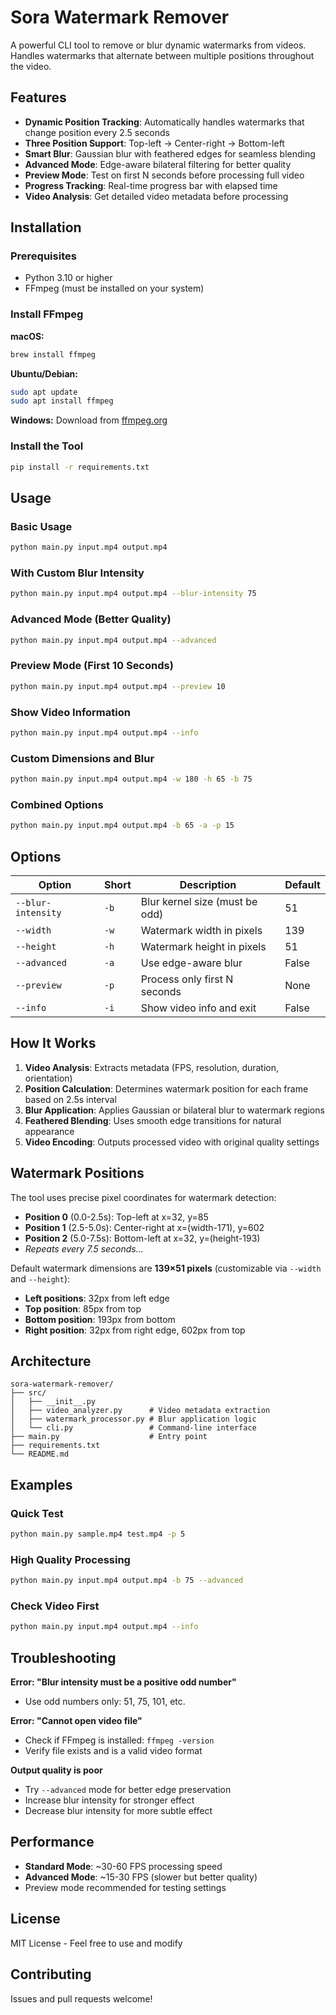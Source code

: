 # Sora Watermark Remover

A powerful CLI tool to remove or blur dynamic watermarks from videos. Handles watermarks that alternate between multiple positions throughout the video.

## Features

- **Dynamic Position Tracking**: Automatically handles watermarks that change position every 2.5 seconds
- **Three Position Support**: Top-left → Center-right → Bottom-left
- **Smart Blur**: Gaussian blur with feathered edges for seamless blending
- **Advanced Mode**: Edge-aware bilateral filtering for better quality
- **Preview Mode**: Test on first N seconds before processing full video
- **Progress Tracking**: Real-time progress bar with elapsed time
- **Video Analysis**: Get detailed video metadata before processing

## Installation

### Prerequisites

- Python 3.10 or higher
- FFmpeg (must be installed on your system)

### Install FFmpeg

**macOS:**

```bash
brew install ffmpeg
```

**Ubuntu/Debian:**

```bash
sudo apt update
sudo apt install ffmpeg
```

**Windows:**
Download from [ffmpeg.org](https://ffmpeg.org/download.html)

### Install the Tool

```bash
pip install -r requirements.txt
```

## Usage

### Basic Usage

```bash
python main.py input.mp4 output.mp4
```

### With Custom Blur Intensity

```bash
python main.py input.mp4 output.mp4 --blur-intensity 75
```

### Advanced Mode (Better Quality)

```bash
python main.py input.mp4 output.mp4 --advanced
```

### Preview Mode (First 10 Seconds)

```bash
python main.py input.mp4 output.mp4 --preview 10
```

### Show Video Information

```bash
python main.py input.mp4 output.mp4 --info
```

### Custom Dimensions and Blur

```bash
python main.py input.mp4 output.mp4 -w 180 -h 65 -b 75
```

### Combined Options

```bash
python main.py input.mp4 output.mp4 -b 65 -a -p 15
```

## Options

| Option             | Short | Description                    | Default |
| ------------------ | ----- | ------------------------------ | ------- |
| `--blur-intensity` | `-b`  | Blur kernel size (must be odd) | 51      |
| `--width`          | `-w`  | Watermark width in pixels      | 139     |
| `--height`         | `-h`  | Watermark height in pixels     | 51      |
| `--advanced`       | `-a`  | Use edge-aware blur            | False   |
| `--preview`        | `-p`  | Process only first N seconds   | None    |
| `--info`           | `-i`  | Show video info and exit       | False   |

## How It Works

1. **Video Analysis**: Extracts metadata (FPS, resolution, duration, orientation)
2. **Position Calculation**: Determines watermark position for each frame based on 2.5s interval
3. **Blur Application**: Applies Gaussian or bilateral blur to watermark regions
4. **Feathered Blending**: Uses smooth edge transitions for natural appearance
5. **Video Encoding**: Outputs processed video with original quality settings

## Watermark Positions

The tool uses precise pixel coordinates for watermark detection:

- **Position 0** (0.0-2.5s): Top-left at x=32, y=85
- **Position 1** (2.5-5.0s): Center-right at x=(width-171), y=602
- **Position 2** (5.0-7.5s): Bottom-left at x=32, y=(height-193)
- _Repeats every 7.5 seconds..._

Default watermark dimensions are **139×51 pixels** (customizable via `--width` and `--height`):

- **Left positions**: 32px from left edge
- **Top position**: 85px from top
- **Bottom position**: 193px from bottom
- **Right position**: 32px from right edge, 602px from top

## Architecture

```
sora-watermark-remover/
├── src/
│   ├── __init__.py
│   ├── video_analyzer.py      # Video metadata extraction
│   ├── watermark_processor.py # Blur application logic
│   └── cli.py                 # Command-line interface
├── main.py                    # Entry point
├── requirements.txt
└── README.md
```

## Examples

### Quick Test

```bash
python main.py sample.mp4 test.mp4 -p 5
```

### High Quality Processing

```bash
python main.py input.mp4 output.mp4 -b 75 --advanced
```

### Check Video First

```bash
python main.py input.mp4 output.mp4 --info
```

## Troubleshooting

**Error: "Blur intensity must be a positive odd number"**

- Use odd numbers only: 51, 75, 101, etc.

**Error: "Cannot open video file"**

- Check if FFmpeg is installed: `ffmpeg -version`
- Verify file exists and is a valid video format

**Output quality is poor**

- Try `--advanced` mode for better edge preservation
- Increase blur intensity for stronger effect
- Decrease blur intensity for more subtle effect

## Performance

- **Standard Mode**: ~30-60 FPS processing speed
- **Advanced Mode**: ~15-30 FPS (slower but better quality)
- Preview mode recommended for testing settings

## License

MIT License - Feel free to use and modify

## Contributing

Issues and pull requests welcome!
